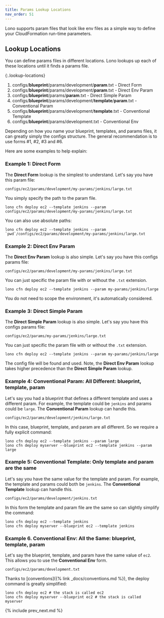 ```yaml
---
title: Params Lookup Locations
nav_order: 51
---
```


Lono supports param files that look like env files as a simple way to define your CloudFormation run-time parameters.

## Lookup Locations

You can define params files in different locations. Lono lookups up each of these locations until it finds a params file.

{:.lookup-locations}
1. configs/**blueprint**/params/development/**param**.txt - Direct Form
2. configs/**blueprint**/params/development/**param**.txt - Direct Env Param
3. configs/**blueprint**/params/**param**.txt -  Direct Simple Param
4. configs/**blueprint**/params/development/**template**/**param**.txt - Conventional Param
5. configs/**blueprint**/params/development/**template**.txt - Conventional Template
6. configs/**blueprint**/params/development.txt - Conventional Env

Depending on how you name your blueprint, templates, and params files, it can greatly simply the configs structure.  The general recommendation is to use forms #1, #2, #3 and #6.

Here are some examples to help explain:

### Example 1: Direct Form

The **Direct Form** lookup is the simplest to understand. Let's say you have this param file:

    configs/ec2/params/development/my-params/jenkins/large.txt

You simply specify the path to the param file.

    lono cfn deploy ec2 --template jenkins --param configs/ec2/params/development/my-params/jenkins/large.txt

You can also use absolute paths:

    lono cfn deploy ec2 --template jenkins --param `pwd`/configs/ec2/params/development/my-params/jenkins/large.txt

### Example 2: Direct Env Param

The **Direct Env Param** lookup is also simple. Let's say you have this configs params file:

    configs/ec2/params/development/my-params/jenkins/large.txt

You can just specific the param file with or without the `.txt` extension.

    lono cfn deploy ec2 --template jenkins --param my-params/jenkins/large

You do not need to scope the environment, it's automatically considered.

### Example 3: Direct Simple Param

The **Direct Simple Param** lookup is also simple. Let's say you have this configs params file:

    configs/ec2/params/my-params/jenkins/large.txt

You can just specific the param file with or without the `.txt` extension.

    lono cfn deploy ec2 --template jenkins --param my-params/jenkins/large

The config file will be found and used. Note, the **Direct Env Param** lookup takes higher precedence than the **Direct Simple Param** lookup.

### Example 4: Conventional Param: All Different: blueprint, template, param

Let's say you had a blueprint that defines a different template and uses a different param. For example, the template could be `jenkins` and params could be `large`.  The **Conventional Param** lookup can handle this.

    configs/ec2/params/development/jenkins/large.txt

In this case, blueprint, template, and param are all different.  So we require a fully explicit command:

    lono cfn deploy ec2 --template jenkins --param large
    lono cfn deploy myserver --blueprint ec2 --template jenkins --param large

### Example 5: Conventional Template: Only template and param are the same

Let's say you have the same value for the template and param.  For example, the template and params could both be `jenkins`. The **Conventional Template** lookup can handle this.

    configs/ec2/params/development/jenkins.txt

In this form the template and param file are the same so can slightly simplify the command:

    lono cfn deploy ec2 --template jenkins
    lono cfn deploy myserver --blueprint ec2 --template jenkins

### Example 6. Conventional Env: All the Same: blueprint, template, param

Let's say the blueprint, template, and param have the same value of `ec2`. This allows you to use the **Conventional Env** form.

    configs/ec2/params/development.txt

Thanks to [conventions]({% link _docs/conventions.md %}), the deploy command is greatly simplified:

    lono cfn deploy ec2 # the stack is called ec2
    lono cfn deploy myserver --blueprint ec2 # the stack is called myserver

{% include prev_next.md %}
